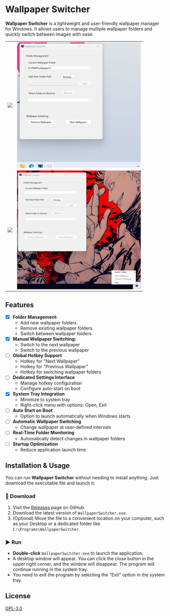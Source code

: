 # Wallpaper Switcher

**Wallpaper Switcher** is a lightweight and user-friendly wallpaper manager for Windows. It allows users to manage multiple wallpaper folders and quickly switch between images with ease.

<table>
  <tr>
    <td><img src="./assets/gifs/GUI_Demo.gif" width="390"/></td>
    <td><img src="./assets/gifs/SystemTray_Demo.gif" width="390"/></td>
  </tr>
  <tr>
    <td><img src="./assets/imgs/GUI.png" width="390"/></td>
    <td><img src="./assets/imgs/SystemTray.png" width="390"/></td>
  </tr>
</table>

## Features 

- [x] **Folder Management:** 
  - Add new wallpaper folders
  - Remove existing wallpaper folders
  - Switch between wallpaper folders
- [x] **Manual Wallpaper Switching:** 
  - Switch to the next wallpaper
  - Switch to the previous wallpaper
- [ ] **Global Hotkey Support**
  - Hotkey for "Next Wallpaper"
  - Hotkey for "Previous Wallpaper"
  - Hotkey for switching wallpaper folders
- [ ] **Dedicated Settings Interface**
  - Manage hotkey configuration
  - Configure auto-start on boot
- [x] **System Tray Integration**
  - Minimize to system tray
  - Right-click menu with options: Open, Exit
- [ ] **Auto Start on Boot**
  - Option to launch automatically when Windows starts
- [ ] **Automatic Wallpaper Switching**
  - Change wallpaper at user-defined intervals
- [ ] **Real-Time Folder Monitoring**
  - Automatically detect changes in wallpaper folders
- [ ] **Startup Optimization**
  - Reduce application launch time

## Installation & Usage

You can run **Wallpaper Switcher** without needing to install anything. Just download the executable file and launch it:

### 🔽 Download

1. Visit the [Releases](https://github.com/lorenzoyang/WallpaperSwitcher/releases) page on GitHub.
2. Download the latest version of `WallpaperSwitcher.exe`.
3. (Optional) Move the file to a convenient location on your computer, such as your Desktop or a dedicated folder like `C:\Programs\WallpaperSwitcher`.

### ▶️ Run

- **Double-click** `WallpaperSwitcher.exe` to launch the application.
- A desktop window will appear. You can click the close button in the upper right corner, and the window will disappear. The program will continue running in the system tray.
- You need to exit the program by selecting the "Exit" option in the system tray.

## License

[GPL-3.0](LICENSE)
